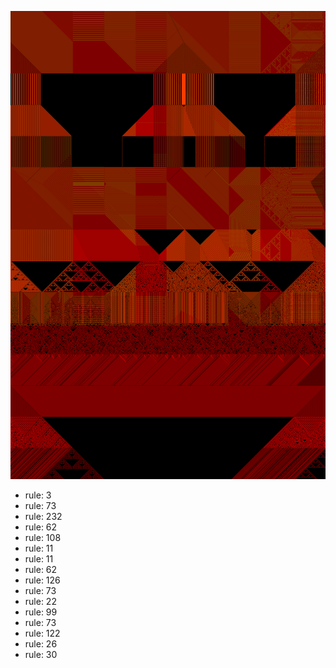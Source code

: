 ![photo](./output.png) 
 * rule: 3
* rule: 73
* rule: 232
* rule: 62
* rule: 108
* rule: 11
* rule: 11
* rule: 62
* rule: 126
* rule: 73
* rule: 22
* rule: 99
* rule: 73
* rule: 122
* rule: 26
* rule: 30
